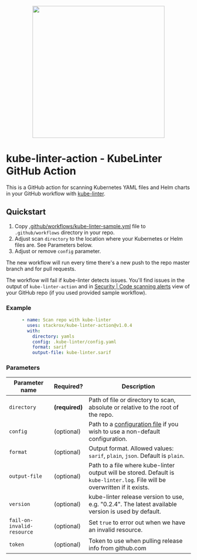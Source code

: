 <p align="center"><img src="https://raw.githubusercontent.com/stackrox/kube-linter/main/images/logo/KubeLinter-horizontal.svg" width="360"></p>

# kube-linter-action - KubeLinter GitHub Action

This is a GitHub action for scanning Kubernetes YAML files and Helm charts in your GitHub workflow with [kube-linter](https://github.com/stackrox/kube-linter).

## Quickstart

1. Copy [.github/workflows/kube-linter-sample.yml](https://github.com/stackrox/kube-linter-action/tree/main/.github/workflows/kube-linter-sample.yml) file to `.github/workflows` directory in your repo.
2. Adjust scan `directory` to the location where your Kubernetes or Helm files are. See Parameters below.
3. Adjust or remove `config` parameter.

The new workflow will run every time there's a new push to the repo master branch and for pull requests.

The workflow will fail if kube-linter detects issues. You'll find issues in the output of `kube-linter-action` and in [Security | Code scanning alerts](https://docs.github.com/en/code-security/code-scanning/automatically-scanning-your-code-for-vulnerabilities-and-errors/managing-code-scanning-alerts-for-your-repository#viewing-the-alerts-for-a-repository) view of your GitHub repo (if you used provided sample workflow).

### Example

```yaml
      - name: Scan repo with kube-linter
        uses: stackrox/kube-linter-action@v1.0.4
        with:
          directory: yamls
          config: .kube-linter/config.yaml
          format: sarif
          output-file: kube-linter.sarif
```

### Parameters

| Parameter name | Required? | Description |
| --- | --- | --- |
| `directory` | **(required)** | Path of file or directory to scan, absolute or relative to the root of the repo. |
| `config` | (optional) | Path to a [configuration file](https://docs.kubelinter.io/#/configuring-kubelinter) if you wish to use a non-default configuration. |
| `format` | (optional) | Output format. Allowed values: `sarif`, `plain`, `json`. Default is `plain`. |
| `output-file` | (optional) | Path to a file where kube-linter output will be stored. Default is `kube-linter.log`. File will be overwritten if it exists. |
| `version` | (optional) | kube-linter release version to use, e.g. "0.2.4". The latest available version is used by default. |
| `fail-on-invalid-resource` | (optional) | Set `true` to error out when we have an invalid resource. |
| `token` | (optional) | Token to use when pulling release info from github.com |
